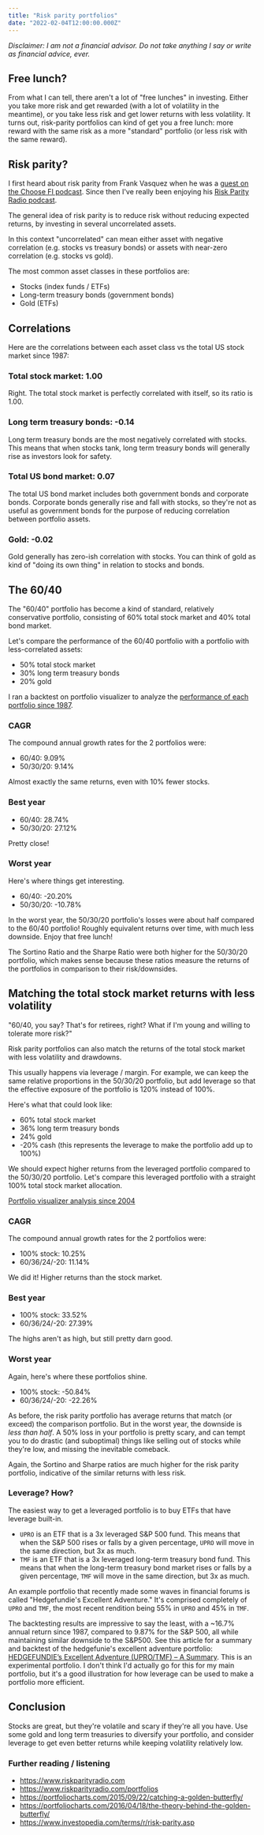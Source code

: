 ```yaml
---
title: "Risk parity portfolios"
date: "2022-02-04T12:00:00.000Z"
---
```


_Disclaimer: I am not a financial advisor. Do not take anything I say or write as financial advice, ever._

## Free lunch?

From what I can tell, there aren't a lot of "free lunches" in investing. Either you take more risk and get rewarded (with a lot of volatility in the meantime), or you take less risk and get lower returns with less volatility. It turns out, risk-parity portfolios can kind of get you a free lunch: more reward with the same risk as a more "standard" portfolio (or less risk with the same reward).

## Risk parity?

I first heard about risk parity from Frank Vasquez when he was a [guest on the Choose FI podcast](https://www.choosefi.com/are-you-as-diversified-as-you-think-you-are-with-frank-vasquez-ep-313/). Since then I've really been enjoying his [Risk Parity Radio podcast](https://www.riskparityradio.com).

The general idea of risk parity is to reduce risk without reducing expected returns, by investing in several uncorrelated assets.

In this context "uncorrelated" can mean either asset with negative correlation (e.g. stocks vs treasury bonds) or assets with near-zero correlation (e.g. stocks vs gold).

The most common asset classes in these portfolios are:

- Stocks (index funds / ETFs)
- Long-term treasury bonds (government bonds)
- Gold (ETFs)

## Correlations

Here are the correlations between each asset class vs the total US stock market since 1987:

### Total stock market: 1.00

Right. The total stock market is perfectly correlated with itself, so its ratio is 1.00.

### Long term treasury bonds: -0.14

Long term treasury bonds are the most negatively correlated with stocks. This means that when stocks tank, long term treasury bonds will generally rise as investors look for safety.

### Total US bond market: 0.07

The total US bond market includes both government bonds and corporate bonds. Corporate bonds generally rise and fall with stocks, so they're not as useful as government bonds for the purpose of reducing correlation between portfolio assets.

### Gold: -0.02

Gold generally has zero-ish correlation with stocks. You can think of gold as kind of "doing its own thing" in relation to stocks and bonds.

## The 60/40

The "60/40" portfolio has become a kind of standard, relatively conservative portfolio, consisting of 60% total stock market and 40% total bond market.

Let's compare the performance of the 60/40 portfolio with a portfolio with less-correlated assets:

- 50% total stock market
- 30% long term treasury bonds
- 20% gold

I ran a backtest on portfolio visualizer to analyze the [performance of each portfolio since 1987](https://www.portfoliovisualizer.com/backtest-asset-class-allocation?s=y&mode=1&timePeriod=4&startYear=1972&firstMonth=1&endYear=2022&lastMonth=12&calendarAligned=true&includeYTD=false&initialAmount=10000&annualOperation=0&annualAdjustment=0&inflationAdjusted=true&annualPercentage=0.0&frequency=4&rebalanceType=1&absoluteDeviation=5.0&relativeDeviation=25.0&leverageType=0&leverageRatio=0.0&debtAmount=0&debtInterest=0.0&maintenanceMargin=25.0&leveragedBenchmark=false&portfolioNames=true&portfolioName1=60%2F40&portfolioName2=50%2F30%2F20+stocks%2FLTT%2Fgold&asset1=TotalStockMarket&allocation1_1=60&allocation1_2=50&asset2=TotalBond&allocation2_1=40&asset3=SmallCapValue&asset4=ShortTreasury&asset5=LongTreasury&allocation5_2=30&asset6=Gold&allocation6_2=20).

### CAGR

The compound annual growth rates for the 2 portfolios were:

- 60/40: 9.09%
- 50/30/20: 9.14%

Almost exactly the same returns, even with 10% fewer stocks.

### Best year

- 60/40: 28.74%
- 50/30/20: 27.12%

Pretty close!

### Worst year

Here's where things get interesting.

- 60/40: -20.20%
- 50/30/20: -10.78%

In the worst year, the 50/30/20 portfolio's losses were about half compared to the 60/40 portfolio! Roughly equivalent returns over time, with much less downside. Enjoy that free lunch!

The Sortino Ratio and the Sharpe Ratio were both higher for the 50/30/20 portfolio, which makes sense because these ratios measure the returns of the portfolios in comparison to their risk/downsides.

## Matching the total stock market returns with less volatility

"60/40, you say? That's for retirees, right? What if I'm young and willing to tolerate more risk?"

Risk parity portfolios can also match the returns of the total stock market with less volatility and drawdowns.

This usually happens via leverage / margin. For example, we can keep the same relative proportions in the 50/30/20 portfolio, but add leverage so that the effective exposure of the portfolio is 120% instead of 100%.

Here's what that could look like:

- 60% total stock market
- 36% long term treasury bonds
- 24% gold
- -20% cash (this represents the leverage to make the portfolio add up to 100%)

We should expect higher returns from the leveraged portfolio compared to the 50/30/20 portfolio. Let's compare this leveraged portfolio with a straight 100% total stock market allocation.

[Portfolio visualizer analysis since 2004](https://www.portfoliovisualizer.com/backtest-portfolio?s=y&timePeriod=4&startYear=1985&firstMonth=1&endYear=2022&lastMonth=12&calendarAligned=true&includeYTD=false&initialAmount=10000&annualOperation=0&annualAdjustment=0&inflationAdjusted=true&annualPercentage=0.0&frequency=4&rebalanceType=1&absoluteDeviation=5.0&relativeDeviation=25.0&leverageType=0&leverageRatio=0.0&debtAmount=0&debtInterest=0.0&maintenanceMargin=25.0&leveragedBenchmark=false&reinvestDividends=true&showYield=false&showFactors=false&factorModel=3&portfolioNames=false&portfolioName1=Portfolio+1&portfolioName2=Portfolio+2&portfolioName3=Portfolio+3&symbol1=VTSAX&allocation1_1=100&allocation1_2=60&symbol2=TLT&allocation2_2=36&symbol3=GLD&allocation3_2=24&symbol4=CASHX&allocation4_2=-20)

### CAGR

The compound annual growth rates for the 2 portfolios were:

- 100% stock: 10.25%
- 60/36/24/-20: 11.14%

We did it! Higher returns than the stock market.

### Best year

- 100% stock: 33.52%
- 60/36/24/-20: 27.39%

The highs aren't as high, but still pretty darn good.

### Worst year

Again, here's where these portfolios shine.

- 100% stock: -50.84%
- 60/36/24/-20: -22.26%

As before, the risk parity portfolio has average returns that match (or exceed) the comparison portfolio. But in the worst year, the downside is _less than half_. A 50% loss in your portfolio is pretty scary, and can tempt you to do drastic (and suboptimal) things like selling out of stocks while they're low, and missing the inevitable comeback.

Again, the Sortino and Sharpe ratios are much higher for the risk parity portfolio, indicative of the similar returns with less risk.

### Leverage? How?

The easiest way to get a leveraged portfolio is to buy ETFs that have leverage built-in.

- `UPRO` is an ETF that is a 3x leveraged S&P 500 fund. This means that when the S&P 500 rises or falls by a given percentage, `UPRO` will move in the same direction, but 3x as much.
- `TMF` is an ETF that is a 3x leveraged long-term treasury bond fund. This means that when the long-term treasury bond market rises or falls by a given percentage, `TMF` will move in the same direction, but 3x as much.

An example portfolio that recently made some waves in financial forums is called "Hedgefundie's Excellent Adventure." It's comprised completely of `UPRO` and `TMF`, the most recent rendition being 55% in `UPRO` and 45% in `TMF`.

The backtesting results are impressive to say the least, with a ~16.7% annual return since 1987, compared to 9.87% for the S&P 500, all while maintaining similar downside to the S&P500. See this article for a summary and backtest of the hedgefunie's excellent adventure portfolio: [HEDGEFUNDIE’s Excellent Adventure (UPRO/TMF) – A Summary](https://www.optimizedportfolio.com/hedgefundie-adventure/). This is an experimental portfolio. I don't think I'd actually go for this for my main portfolio, but it's a good illustration for how leverage can be used to make a portfolio more efficient.

## Conclusion

Stocks are great, but they're volatile and scary if they're all you have. Use some gold and long term treasuries to diversify your portfolio, and consider leverage to get even better returns while keeping volatility relatively low.

### Further reading / listening

- https://www.riskparityradio.com
- https://www.riskparityradio.com/portfolios
- https://portfoliocharts.com/2015/09/22/catching-a-golden-butterfly/
- https://portfoliocharts.com/2016/04/18/the-theory-behind-the-golden-butterfly/
- https://www.investopedia.com/terms/r/risk-parity.asp
